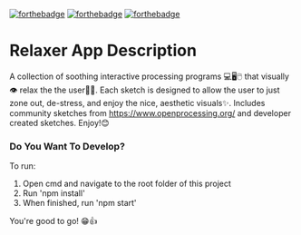 [![forthebadge](https://forthebadge.com/images/badges/built-with-love.svg)](https://forthebadge.com)
[![forthebadge](https://forthebadge.com/images/badges/powered-by-electricity.svg)](https://forthebadge.com)
[![forthebadge](https://forthebadge.com/images/badges/oooo-kill-em.svg)](https://forthebadge.com)

# Relaxer App Description 
A collection of soothing interactive processing programs 💻🖥🖱 that visually 👁 relax the the user👩👨. Each sketch  is designed to allow the user to just zone out, de-stress, and enjoy the nice, aesthetic visuals✨. Includes community sketches from https://www.openprocessing.org/ and developer created sketches. Enjoy!😊

### Do You Want To Develop?
To run:

1. Open cmd and navigate to the root folder of this project
2. Run 'npm install'
3. When finished, run 'npm start' 

You're good to go! 😁👍
